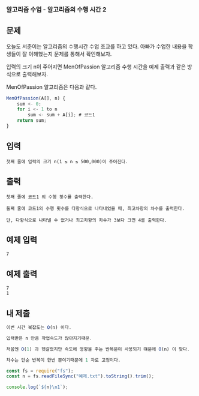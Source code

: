 ### 알고리즘 수업 - 알고리즘의 수행 시간 2

## 문제

오늘도 서준이는 알고리즘의 수행시간 수업 조교를 하고 있다. 아빠가 수업한 내용을 학생들이 잘 이해했는지 문제를 통해서 확인해보자.

입력의 크기 n이 주어지면 MenOfPassion 알고리즘 수행 시간을 예제 출력과 같은 방식으로 출력해보자.

MenOfPassion 알고리즘은 다음과 같다.

```js
MenOfPassion(A[], n) {
    sum <- 0;
    for i <- 1 to n
        sum <- sum + A[i]; # 코드1
    return sum;
}
```

## 입력

```
첫째 줄에 입력의 크기 n(1 ≤ n ≤ 500,000)이 주어진다.
```

## 출력

```
첫째 줄에 코드1 의 수행 횟수를 출력한다.

둘째 줄에 코드1의 수행 횟수를 다항식으로 나타내었을 때, 최고차항의 차수를 출력한다.

단, 다항식으로 나타낼 수 없거나 최고차항의 차수가 3보다 크면 4를 출력한다.
```

## 예제 입력

```
7
```

## 예제 출력

```
7
1
```

## 내 제출

```js
이번 시간 복잡도는 O(n) 이다.

입력받은 n 만큼 작업속도가 많아지기때문.

처음엔 O(1) 과 헷갈렸지만 속도에 영향을 주는 반복문이 사용되기 떄문에 O(n) 이 맞다.

차수는 단순 반복이 한번 뿐이기때문에 1 차로 고정이다.

const fs = require("fs");
const n = fs.readFileSync("예제.txt").toString().trim();

console.log(`${n}\n1`);
```
